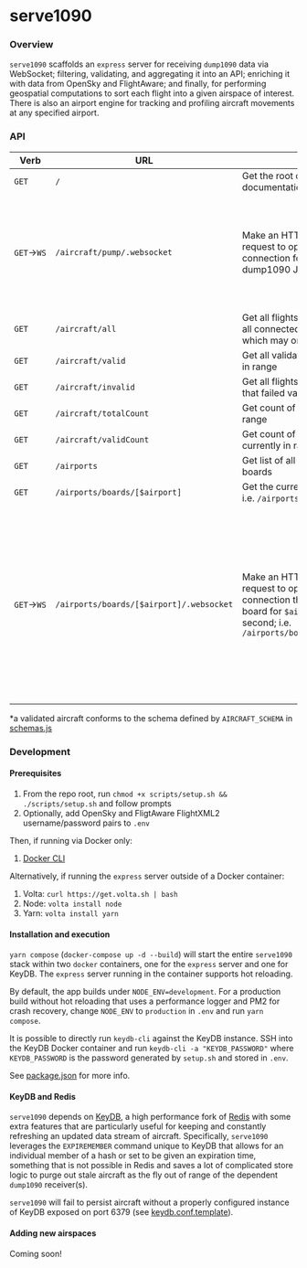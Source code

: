# serve1090

### Overview

`serve1090` scaffolds an `express` server for receiving `dump1090` data via WebSocket; filtering, validating, and aggregating it into an API; enriching it with data from OpenSky and FlightAware; and finally, for performing geospatial computations to sort each flight into a given airspace of interest. There is also an airport engine for tracking and profiling aircraft movements at any specified airport.

### API

| Verb            | URL                                      | Function                                                                                                                                                              | Notes                                                                                                                                                                                                                                               |
|-----------------|------------------------------------------|-----------------------------------------------------------------------------------------------------------------------------------------------------------------------|-----------------------------------------------------------------------------------------------------------------------------------------------------------------------------------------------------------------------------------------------------|
| `GET`           | `/`                                      | Get the root of the API, returning documentation and route info                                                                                                       |                                                                                                                                                                                                                                                     |
| `GET`&rarr;`WS` | `/aircraft/pump/.websocket`              | Make an HTTP/1.1 upgrade request to open a WebSocket connection for sending dump1090 JSON data                                                                        | Each message sent through the Websocket pipe must be a stringified JSON hash containing a property `token` whose value is equal to `PUMP_SECRET`                                                                                                    |
| `GET`           | `/aircraft/all`                          | Get all flights currently in range of all connected receivers, each of which may or may not be valid                                                                  |                                                                                                                                                                                                                                                     |
| `GET`           | `/aircraft/valid`                        | Get all validated* flights currently in range                                                                                                                         |                                                                                                                                                                                                                                                     |
| `GET`           | `/aircraft/invalid`                      | Get all flights currently in range that failed validation                                                                                                             |                                                                                                                                                                                                                                                     |
| `GET`           | `/aircraft/totalCount`                   | Get count of all flights currently in range                                                                                                                           |                                                                                                                                                                                                                                                     |
| `GET`           | `/aircraft/validCount`                   | Get count of all valid flights currently in range                                                                                                                     |                                                                                                                                                                                                                                                     |
| `GET`           | `/airports`                              | Get list of all supported airport boards                                                                                                                              |                                                                                                                                                                                                                                                     |
| `GET`           | `/airports/boards/[$airport]`            | Get the current board for `$airport`; i.e. `/airports/kdca`                                                                                                           |                                                                                                                                                                                                                                                     |
| `GET`&rarr;`WS` | `/airports/boards/[$airport]/.websocket` | Make an HTTP/1.1 upgrade request to open a WebSocket connection that will broadcast the board for `$airport` once per second; i.e. `/airports/boards/kdca/.websocket` | Upon opening the WebSocket pipe, the server will listen for 5 seconds for a message containing a stringified JSON hash with a property `token` whose value is equal to `BROADCAST_SECRET`; after this secret is validated, the broadcast will start |

*a validated aircraft conforms to the schema defined by `AIRCRAFT_SCHEMA` in [schemas.js](/src/stores/schemas.js)

### Development

#### Prerequisites

1. From the repo root, run `chmod +x scripts/setup.sh && ./scripts/setup.sh` and follow prompts
2. Optionally, add OpenSky and FligtAware FlightXML2 username/password pairs to `.env` 

Then, if running via Docker only: 

1. [Docker CLI](https://docs.docker.com/get-docker/)

Alternatively, if running the `express` server outside of a Docker container:

1. Volta: `curl https://get.volta.sh | bash`
2. Node: `volta install node`
3. Yarn: `volta install yarn`

#### Installation and execution

`yarn compose` (`docker-compose up -d --build`) will start the entire `serve1090` stack within two `docker` containers, one for the `express` server and one for KeyDB. The `express` server running in the container supports hot reloading.

By default, the app builds under `NODE_ENV=development`. For a production build without hot reloading that uses a performance logger and PM2 for crash recovery, change `NODE_ENV` to `production` in `.env` and run `yarn compose`.

It is possible to directly run `keydb-cli` against the KeyDB instance. SSH into the KeyDB Docker container and run `keydb-cli -a "KEYDB_PASSWORD"` where `KEYDB_PASSWORD` is the password generated by `setup.sh` and stored in `.env`.

See [package.json](package.json) for more info.

#### KeyDB and Redis

`serve1090` depends on [KeyDB](https://github.com/JohnSully/KeyDB), a high performance fork of [Redis](https://github.com/redis/redis) with some extra features that are particularly useful for keeping and constantly refreshing an updated data stream of aircraft. Specifically, `serve1090` leverages the `EXPIREMEMBER` command unique to KeyDB that allows for an individual member of a hash or set to be given an expiration time, something that is not possible in Redis and saves a lot of complicated store logic to purge out stale aircraft as the fly out of range of the dependent `dump1090` receiver(s).

`serve1090` will fail to persist aircraft without a properly configured instance of KeyDB exposed on port 6379 (see [keydb.conf.template](keydb.conf.template)).

#### Adding new airspaces

Coming soon!
